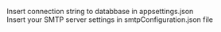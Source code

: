 Insert connection string to databbase in appsettings.json  <br/>
Insert your SMTP server settings in smtpConfiguration.json file <br/>
